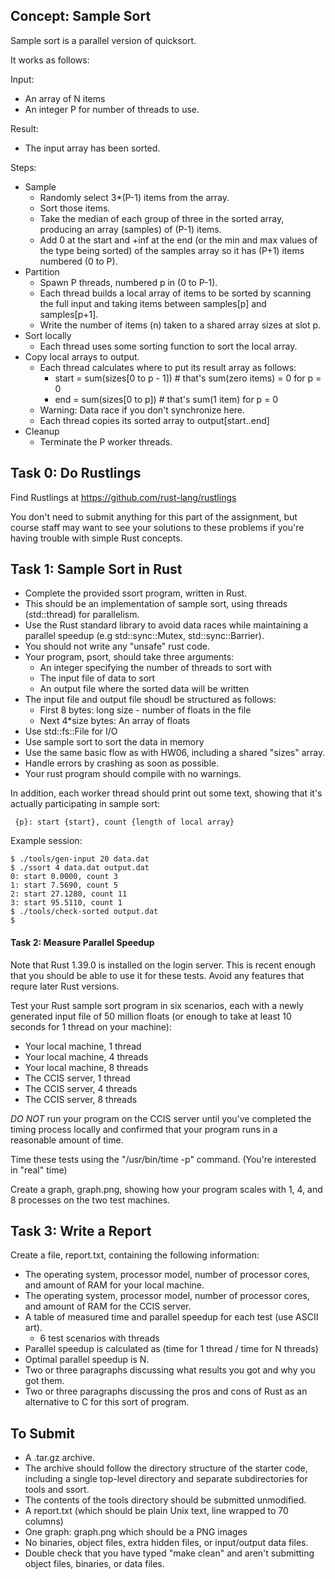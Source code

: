 ## Concept: Sample Sort

Sample sort is a parallel version of quicksort.

It works as follows:

Input:

 - An array of N items
 - An integer P for number of threads to use.

Result:

 - The input array has been sorted.

Steps:

 - Sample
   * Randomly select 3*(P-1) items from the array.
   * Sort those items.
   * Take the median of each group of three in the sorted array,
     producing an array (samples) of (P-1) items.
   * Add 0 at the start and +inf at the end (or the min and max values of the type
     being sorted) of the samples array so it has (P+1) items numbered (0 to P).
 - Partition
   * Spawn P threads, numbered p in (0 to P-1).
   * Each thread builds a local array of items to be sorted by scanning the
     full input and taking items between samples[p] and samples[p+1].
   * Write the number of items (n) taken to a shared array sizes at slot p.
 - Sort locally
   * Each thread uses some sorting function to sort the local array.
 - Copy local arrays to output.
   * Each thread calculates where to put its result array as follows:
     - start = sum(sizes[0 to p - 1])    # that's sum(zero items) = 0 for p = 0
     - end   = sum(sizes[0 to p])        # that's sum(1 item) for p = 0
   * Warning: Data race if you don't synchronize here.
   * Each thread copies its sorted array to output[start..end]
 - Cleanup
   * Terminate the P worker threads.
   
## Task 0: Do Rustlings

Find Rustlings at https://github.com/rust-lang/rustlings

You don't need to submit anything for this part of the assignment, but course
staff may want to see your solutions to these problems if you're having trouble
with simple Rust concepts.

## Task 1: Sample Sort in Rust

 * Complete the provided ssort program, written in Rust.
 * This should be an implementation of sample sort, using threads (std::thread)
   for parallelism.
 * Use the Rust standard library to avoid data races while maintaining
   a parallel speedup (e.g std::sync::Mutex, std::sync::Barrier).
 * You should not write any "unsafe" rust code.
 * Your program, psort, should take three arguments:
   - An integer specifying the number of threads to sort with
   - The input file of data to sort
   - An output file where the sorted data will be written
 * The input file and output file shoudl be structured as follows:
   - First 8 bytes: long size - number of floats in the file
   - Next 4*size bytes: An array of floats
 * Use std::fs::File for I/O
 * Use sample sort to sort the data in memory
 * Use the same basic flow as with HW06, including a shared "sizes" array.
 * Handle errors by crashing as soon as possible.
 * Your rust program should compile with no warnings.

In addition, each worker thread should print out some text, showing that
it's actually participating in sample sort:

```
 {p}: start {start}, count {length of local array}
```

Example session:

```
$ ./tools/gen-input 20 data.dat
$ ./ssort 4 data.dat output.dat
0: start 0.0000, count 3
1: start 7.5690, count 5
2: start 27.1280, count 11
3: start 95.5110, count 1
$ ./tools/check-sorted output.dat
$
```

#### Task 2: Measure Parallel Speedup

Note that Rust 1.39.0 is installed on the login server. This is recent enough
that you should be able to use it for these tests. Avoid any features that
requre later Rust versions.

Test your Rust sample sort program in six scenarios, each with a newly
generated input file of 50 million floats (or enough to take at least 10 seconds
for 1 thread on your machine):

 - Your local machine, 1 thread
 - Your local machine, 4 threads
 - Your local machine, 8 threads
 - The CCIS server, 1 thread
 - The CCIS server, 4 threads
 - The CCIS server, 8 threads

*DO NOT* run your program on the CCIS server until you've completed the timing
process locally and confirmed that your program runs in a reasonable amount of
time.

Time these tests using the "/usr/bin/time -p" command. (You're interested in
"real" time)

Create a graph, graph.png, showing how your program scales with 1, 4, and 8
processes on the two test machines.

## Task 3: Write a Report

Create a file, report.txt, containing the following information:

 - The operating system, processor model, number of processor cores, and amount
   of RAM for your local machine.
 - The operating system, processor model, number of processor cores, and amount
   of RAM for the CCIS server.
 - A table of measured time and parallel speedup for each test (use ASCII art).
   - 6 test scenarios with threads
 - Parallel speedup is calculated as (time for 1 thread / time for N threads)
 - Optimal parallel speedup is N.
 - Two or three paragraphs discussing what results you got and why you got them.
 - Two or three paragraphs discussing the pros and cons of Rust as an
   alternative to C for this sort of program.

## To Submit

 - A .tar.gz archive.
 - The archive should follow the directory structure of the starter code,
   including a single top-level directory and separate subdirectories for tools
   and ssort.
 - The contents of the tools directory should be submitted unmodified.
 - A report.txt (which should be plain Unix text, line wrapped to 70 columns)
 - One graph: graph.png which should be a PNG images
 - No binaries, object files, extra hidden files, or input/output data files.
 - Double check that you have typed "make clean" and aren't submitting object
   files, binaries, or data files.

